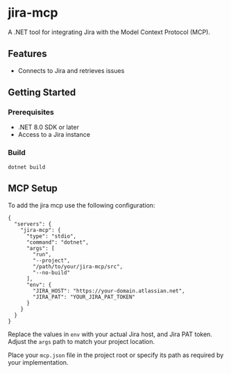 # jira-mcp

A .NET tool for integrating Jira with the Model Context Protocol (MCP).

## Features
- Connects to Jira and retrieves issues

## Getting Started

### Prerequisites
- .NET 8.0 SDK or later
- Access to a Jira instance

### Build

```
dotnet build
```


## MCP Setup


To add the jira mcp use the following configuration:

```jsonc
{
  "servers": {
    "jira-mcp": {
      "type": "stdio",
      "command": "dotnet",
      "args": [
        "run",
        "--project",
        "/path/to/your/jira-mcp/src",
        "--no-build"
      ],
      "env": {
        "JIRA_HOST": "https://your-domain.atlassian.net",
        "JIRA_PAT": "YOUR_JIRA_PAT_TOKEN"
      }
    }
  }
}
```

Replace the values in `env` with your actual Jira host, and Jira PAT token. Adjust the `args` path to match your project location.

Place your `mcp.json` file in the project root or specify its path as required by your implementation.
